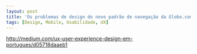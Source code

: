 ```yaml
---
layout: post
title: 'Os problemas de design do novo padrão de navegação da Globo.com'
tags: [Design, Mobile, Usabilidade, UX]
---
```


<http://medium.com/ux-user-experience-design-em-portugues/d05718daaeb1>
